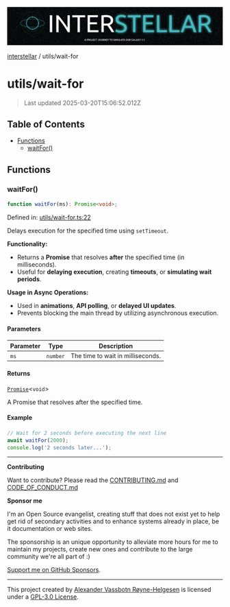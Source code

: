 <div><img alt="SPECCER logo" src="https://raw.githubusercontent.com/phun-ky/interstellar/main/public/interstellar-header.png" style="max-height:120px;"/></div>

[interstellar](../README.md) / utils/wait-for

# utils/wait-for

> Last updated 2025-03-20T15:06:52.012Z

## Table of Contents

- [Functions](#functions)
  - [waitFor()](#waitfor)

## Functions

### waitFor()

```ts
function waitFor(ms): Promise<void>;
```

Defined in:
[utils/wait-for.ts:22](https://github.com/phun-ky/interstellar/blob/main/src/utils/wait-for.ts#L22)

Delays execution for the specified time using `setTimeout`.

**Functionality:**

- Returns a **Promise** that resolves **after** the specified time (in
  milliseconds).
- Useful for **delaying execution**, creating **timeouts**, or **simulating wait
  periods**.

**Usage in Async Operations:**

- Used in **animations**, **API polling**, or **delayed UI updates**.
- Prevents blocking the main thread by utilizing asynchronous execution.

#### Parameters

| Parameter | Type     | Description                       |
| --------- | -------- | --------------------------------- |
| `ms`      | `number` | The time to wait in milliseconds. |

#### Returns

[`Promise`](https://developer.mozilla.org/docs/Web/JavaScript/Reference/Global_Objects/Promise)<`void`>

A Promise that resolves after the specified time.

#### Example

```ts
// Wait for 2 seconds before executing the next line
await waitFor(2000);
console.log('2 seconds later...');
```

---

**Contributing**

Want to contribute? Please read the
[CONTRIBUTING.md](https://github.com/phun-ky/interstellar/blob/main/CONTRIBUTING.md)
and
[CODE_OF_CONDUCT.md](https://github.com/phun-ky/interstellar/blob/main/CODE_OF_CONDUCT.md)

**Sponsor me**

I'm an Open Source evangelist, creating stuff that does not exist yet to help
get rid of secondary activities and to enhance systems already in place, be it
documentation or web sites.

The sponsorship is an unique opportunity to alleviate more hours for me to
maintain my projects, create new ones and contribute to the large community
we're all part of :)

[Support me on GitHub Sponsors](https://github.com/sponsors/phun-ky).

---

This project created by [Alexander Vassbotn Røyne-Helgesen](http://phun-ky.net)
is licensed under a
[GPL-3.0 License](https://choosealicense.com/licenses/gpl-3.0/).
